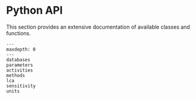 # Python API

This section provides an extensive documentation of available classes and functions. 

```{toctree}
---
maxdepth: 0
---
databases
parameters
activities
methods
lca
sensitivity
units
```